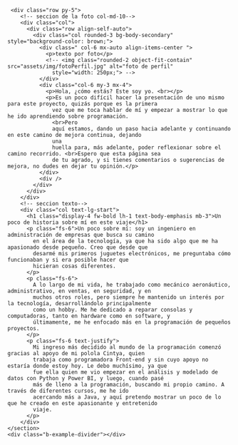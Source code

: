      <div class="row py-5">
        <!-- seccion de la foto col-md-10-->
        <div class="col">
          <div class="row align-self-auto">
            <div class="col rounded-3 bg-body-secondary" style="background-color: brown;">
              <div class=" col-6 mx-auto align-items-center ">
                <p>texto por foto</p>
                <!-- <img class="rounded-2 object-fit-contain" src="assets/img/fotoPerfil.jpg" alt="foto de perfil"
                  style="width: 250px;"> -->
              </div>
              <div class="col-6 my-3 mx-4">
                <p>Hola, ¿cómo estás? Este soy yo. <br></p>
                <p>Es un poco difícil hacer la presentación de uno mismo para este proyecto, quizás porque es la primera
                  vez que me toca hablar de mí y empezar a mostrar lo que he ido aprendiendo sobre programación.
                  <br>Pero
                  aquí estamos, dando un paso hacia adelante y continuando en este camino de mejora continua, dejando
                  una
                  huella para, más adelante, poder reflexionar sobre el camino recorrido. <br>Espero que esta página sea
                  de tu agrado, y si tienes comentarios o sugerencias de mejora, no dudes en dejar tu opinión.</p>
              </div>
              <div />
            </div>
          </div>
        </div>
        <!-- seccion texto-->
        <div class="col text-lg-start">
          <h1 class="display-4 fw-bold lh-1 text-body-emphasis mb-3">Un poco de historia sobre mí en este viaje</h1>
          <p class="fs-6">Un poco sobre mí: soy un ingeniero en administración de empresas que busca su camino
            en el área de la tecnología, ya que ha sido algo que me ha apasionado desde pequeño. Creo que desde que
            desarmé mis primeros juguetes electrónicos, me preguntaba cómo funcionaban y si era posible hacer que
            hicieran cosas diferentes.
          </p>
          <p class="fs-6">
            A lo largo de mi vida, he trabajado como mecánico aeronáutico, administrativo, en ventas, en seguridad, y en
            muchos otros roles, pero siempre he mantenido un interés por la tecnología, desarrollándolo principalmente
            como un hobby. Me he dedicado a reparar consolas y computadoras, tanto en hardware como en software, y
            últimamente, me he enfocado más en la programación de pequeños proyectos.
          </p>
          <p class="fs-6 text-justify">
            Mi ingreso más decidido al mundo de la programación comenzó gracias al apoyo de mi polola Cintya, quien
            trabaja como programadora Front-end y sin cuyo apoyo no estaría donde estoy hoy. Le debo muchísimo, ya que
            fue ella quien me vio empezar en el análisis y modelado de datos con Python y Power BI, y luego, cuando pasé
            más de lleno a la programación, buscando mi propio camino. A través de diferentes cursos, me he ido
            acercando más a Java, y aquí pretendo mostrar un poco de lo que he creado en este apasionante y entretenido
            viaje.
          </p>
        </div>
    </section>
    <div class="b-example-divider"></div>